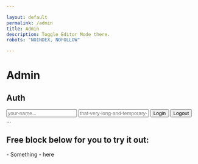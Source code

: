 ```yaml
---

layout: default
permalink: /admin
title: Admin
description: Toggle Editor Mode there.
robots: "NOINDEX, NOFOLLOW"

---
```

# Admin

## Auth

<div>
	<input type="text" name="user" id="user" placeholder="your-name..."/>
	<input type="password" name="password" id="password" placeholder="that-very-long-and-temporary-password123..."/>
	<button id="connection">Login</button>
	<button id="deconnection">Logout</button>
</div>
...

## Free block below for you to try it out:

<div markdown="1" class=" ghcms ghcms-test">
- Something
- here
</div>

<script type="text/javascript">

var ghcmsOnLoad = function(){ $.getScript('/assets/js/admin.js'); }

</script>
